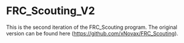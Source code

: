 FRC_Scouting_V2
===============
  This is the second iteration of the FRC_Scouting program. The original version can be found here (https://github.com/xNovax/FRC_Scouting).
